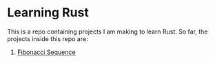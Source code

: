 # Learning Rust

This is a repo containing projects I am making to learn Rust. So far, the projects inside this repo are:

1. [Fibonacci Sequence](/fibonacci_sequence_generator/)
